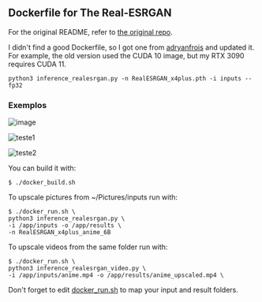 ## Dockerfile for The Real-ESRGAN

For the original README, refer to [the original repo](https://github.com/xinntao/Real-ESRGAN/blob/master/README.md).

I didn't find a good Dockerfile, so I got one from [adryanfrois](https://github.com/adryanfrois/GFPGAN_docker) and updated it. For example, the old version used the CUDA 10 image, but my RTX 3090 requires CUDA 11.

````
python3 inference_realesrgan.py -n RealESRGAN_x4plus.pth -i inputs --fp32
````

### Exemplos

![image](https://user-images.githubusercontent.com/19413241/226325893-c0a1d3ef-0bde-421c-9ec6-4df5b2547281.png)


![teste1](https://user-images.githubusercontent.com/19413241/223596149-57d5fc83-f88f-487a-b9ae-db0c326a3f5f.png)


![teste2](https://user-images.githubusercontent.com/19413241/223596160-ffbb89b2-e2f9-47c2-9f96-a09e7746e0d3.png)


You can build it with:

    $ ./docker_build.sh

To upscale pictures from ~/Pictures/inputs run with:

    $ ./docker_run.sh \
    python3 inference_realesrgan.py \
    -i /app/inputs -o /app/results \
    -n RealESRGAN_x4plus_anime_6B

To upscale videos from the same folder run with:

    $ ./docker_run.sh \
    python3 inference_realesrgan_video.py \
    -i /app/inputs/anime.mp4 -o /app/results/anime_upscaled.mp4 \

Don't forget to edit [docker_run.sh](docker_run.sh) to map your input and result folders.


